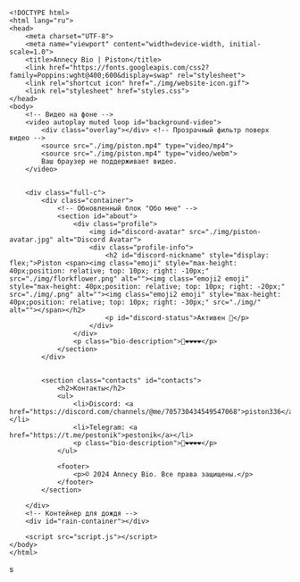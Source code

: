     <!DOCTYPE html>
    <html lang="ru">
    <head>
        <meta charset="UTF-8">
        <meta name="viewport" content="width=device-width, initial-scale=1.0">
        <title>Annecy Bio | Piston</title>
        <link href="https://fonts.googleapis.com/css2?family=Poppins:wght@400;600&display=swap" rel="stylesheet">
        <link rel="shortcut icon" href="./img/website-icon.gif">
        <link rel="stylesheet" href="styles.css">
    </head>
    <body>
        <!-- Видео на фоне -->
        <video autoplay muted loop id="background-video">
            <div class="overlay"></div> <!-- Прозрачный фильтр поверх видео -->
            <source src="./img/piston.mp4" type="video/mp4">
            <source src="./img/piston.mp4" type="video/webm">
            Ваш браузер не поддерживает видео.
        </video>


        <div class="full-c">
            <div class="container">
                <!-- Обновленный блок "Обо мне" -->
                <section id="about">
                    <div class="profile">
                        <img id="discord-avatar" src="./img/piston-avatar.jpg" alt="Discord Avatar">
                        <div class="profile-info">
                            <h2 id="discord-nickname" style="display: flex;">Piston <span><img class="emoji" style="max-height: 40px;position: relative; top: 10px; right: -10px;" src="./img/florkflower.png" alt=""><img class="emoji2 emoji" style="max-height: 40px;position: relative; top: 10px; right: -20px;" src="./img/.png" alt=""><img class="emoji2 emoji" style="max-height: 40px;position: relative; top: 10px; right: -30px;" src="./img/" alt=""></span></h2>
                            <p id="discord-status">Aктивен 🌙</p>
                        </div>
                    </div>
                    <p class="bio-description">💖❤️❤️❤️❤️</p>
                </section>
            </div>

        
            <section class="contacts" id="contacts">
                <h2>Контакты</h2>
                <ul>
                    <li>Discord: <a href="https://discord.com/channels/@me/705730434549547068">piston336</a></li>
                    <li>Telegram: <a href="https://t.me/pestonik">pestonik</a></li>
                    <p class="bio-description">💖❤️❤️❤️❤️</p>
                </ul>
        
                <footer>
                    <p>© 2024 Annecy Bio. Все права защищены.</p>
                </footer>
            </section>
        
        </div>
        <!-- Контейнер для дождя -->
        <div id="rain-container"></div>

        <script src="script.js"></script>
    </body>
    </html>
s
